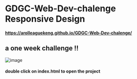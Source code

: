 # GDGC-Web-Dev-chalenge Responsive Design
#### https://arolleaguekeng.github.io/GDGC-Web-Dev-chalenge/
## a one week challenge !!
![image](https://github.com/arolleaguekeng/GDGC-Web-Dev-chalenge/blob/main/render.PNG)
#### double click on index.html to open the project

